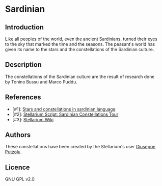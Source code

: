 # Sardinian

## Introduction

Like all peoples of the world, even the ancient Sardinians, turned their eyes to the sky that marked the time and the seasons. The peasant's world has given its name to the stars and the constellations of the Sardinian culture.

## Description

The constellations of the Sardinian culture are the result of research done by Tonino Bussu and Marco Puddu.

## References

 - [#1]: [Stars and constellations in sardinian language](http://www.sarabu.it/193_521_news_2863.php)
 - [#2]: [Stellarium Script: Sardinian Constellations Tour](http://www.stellarium.org/wiki/index.php/Scripts)
 - [#3]: [Stellarium Wiki](http://www.stellarium.org/wiki/index.php/Sky_cultures#Sardinian)

## Authors

These constellations have been created by the Stellarium's user [Giuseppe Putzolu](mailto:giuseppe.putzolu@gmail.com).

## Licence

GNU GPL v2.0
